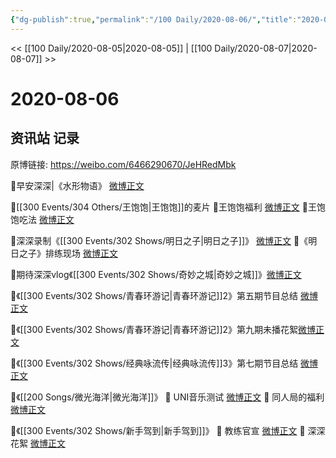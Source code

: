 ```yaml
---
{"dg-publish":true,"permalink":"/100 Daily/2020-08-06/","title":"2020-08-06","created":"2023-04-06T22:55:57.822+08:00","updated":"2023-04-06T22:57:53.687+08:00"}
---
```



<< [[100 Daily/2020-08-05\|2020-08-05]] | [[100 Daily/2020-08-07\|2020-08-07]] >>

# 2020-08-06

## 资讯站 记录

原博链接: https://weibo.com/6466290670/JeHRedMbk

🌟早安深深|《水形物语》 [微博正文](https://m.weibo.cn/6466290670/4534839958574612)

🌟[[300 Events/304 Others/王饱饱\|王饱饱]]的麦片
🌱王饱饱福利 [微博正文](https://m.weibo.cn/6466290670/4534861614025877)
🌱王饱饱吃法 [微博正文](https://m.weibo.cn/6466290670/4534973648077800)

🌟深深录制《[[300 Events/302 Shows/明日之子\|明日之子]]》 [微博正文](https://m.weibo.cn/6466290670/4534996779404640)
🌟《明日之子》排练现场 [微博正文](https://m.weibo.cn/6466290670/4535047900642063)

🌟期待深深vlog《[[300 Events/302 Shows/奇妙之城\|奇妙之城]]》[微博正文](https://m.weibo.cn/6466290670/4534876361463951)

🌟《[[300 Events/302 Shows/青春环游记\|青春环游记]]2》第五期节目总结 [微博正文](https://m.weibo.cn/6466290670/4534903762586888)

🌟《[[300 Events/302 Shows/青春环游记\|青春环游记]]2》第九期未播花絮[微博正文](https://m.weibo.cn/6466290670/4534899052642991)

🌟《[[300 Events/302 Shows/经典咏流传\|经典咏流传]]3》第七期节目总结 [微博正文](https://m.weibo.cn/6466290670/4534885156663455)

🌟《[[200 Songs/微光海洋\|微光海洋]]》
🌱 UNI音乐测试 [微博正文](https://m.weibo.cn/6466290670/4534962471315468)
🌱 同人局的福利 [微博正文](https://m.weibo.cn/6466290670/4534997954861787)

🌟《[[300 Events/302 Shows/新手驾到\|新手驾到]]》
🌱 教练官宣 [微博正文](https://m.weibo.cn/6466290670/4534926009702906)
🌱 深深花絮 [微博正文](https://m.weibo.cn/6466290670/4534969994581768)
